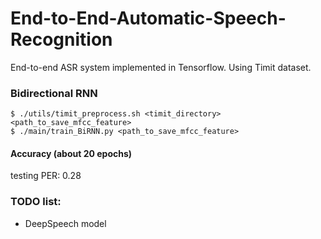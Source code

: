 # End-to-End-Automatic-Speech-Recognition
End-to-end ASR system implemented in Tensorflow. Using Timit dataset.

### Bidirectional RNN
```
$ ./utils/timit_preprocess.sh <timit_directory> <path_to_save_mfcc_feature>
$ ./main/train_BiRNN.py <path_to_save_mfcc_feature>
```

#### Accuracy (about 20 epochs)
testing PER: 0.28 

### TODO list:
* DeepSpeech model


